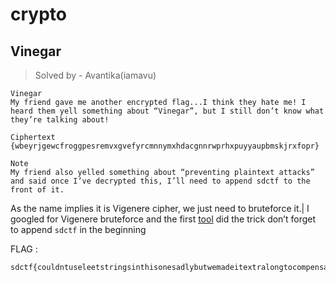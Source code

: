 # crypto

## Vinegar
> Solved by - Avantika(iamavu)

```
Vinegar
My friend gave me another encrypted flag...I think they hate me! I heard them yell something about “Vinegar”, but I still don’t know what they’re talking about!

Ciphertext
{wbeyrjgewcfroggpesremvxgvefyrcmnnymxhdacgnnrwprhxpuyyaupbmskjrxfopr}

Note
My friend also yelled something about “preventing plaintext attacks” and said once I’ve decrypted this, I’ll need to append sdctf to the front of it.
```

As the name implies it is Vigenere cipher, we just need to bruteforce it.|
I googled for Vigenere bruteforce and the first [tool](https://www.guballa.de/vigenere-solver) did the trick
don’t forget to append `sdctf` in the beginning 

FLAG :

```
sdctf{couldntuseleetstringsinthisonesadlybutwemadeitextralongtocompensate}
```



